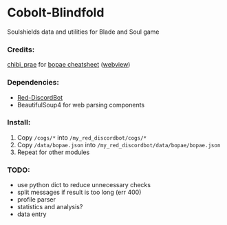 # Cobolt-Blindfold
Soulshields data and utilities for Blade and Soul game


### Credits:
[chibi_prae](https://twitter.com/chibi_prae) for [bopae cheatsheet](https://docs.google.com/spreadsheets/d/1JOQK34BUTR_55XwnbJOk388gjokrtLZFdhi3vIwXjZc)
([webview](https://docs.google.com/spreadsheets/d/1JOQK34BUTR_55XwnbJOk388gjokrtLZFdhi3vIwXjZc/htmlview?sle=true#))


### Dependencies:  
* [Red-DiscordBot](https://github.com/Twentysix26/Red-DiscordBot)
* BeautifulSoup4 for web parsing components


### Install:  
1. Copy `/cogs/*` into `/my_red_discordbot/cogs/*`  
2. Copy `/data/bopae.json` into `/my_red_discordbot/data/bopae/bopae.json`  
3. Repeat for other modules


### TODO:  
- use python dict to reduce unnecessary checks
- split messages if result is too long (err 400)
- profile parser
- statistics and analysis?
- data entry
